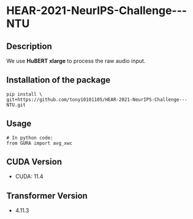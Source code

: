 # HEAR-2021-NeurIPS-Challenge---NTU

## Description

We use **HuBERT xlarge** to process the raw audio input.

## Installation of the package

```shell
pip install \
git+https://github.com/tony10101105/HEAR-2021-NeurIPS-Challenge---NTU.git
```

## Usage

```python3
# In python code:
from GURA import avg_xwc
```
## CUDA Version

* CUDA: 11.4

## Transformer Version

* 4.11.3
